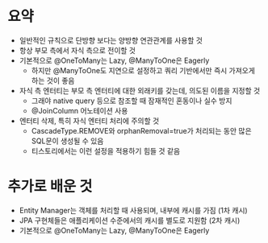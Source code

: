 # 요약
- 일반적인 규칙으로 단방향 보다는 양방향 연관관계를 사용할 것
- 항상 부모 측에서 자식 측으로 전이할 것
-  기본적으로 @OneToMany는 Lazy, @ManyToOne은 Eagerly
    - 하지만 @ManyToOne도 지연으로 설정하고 쿼리 기반에서만 즉시 가져오게 하는 것이 좋음
- 자식 측 엔터티는 부모 측 엔터티에 대한 외래키를 갖는데, 의도된 이름을 지정할 것
    - 그래야 native query 등으로 참조할 때 잠재적인 혼동이나 실수 방지
    - @JoinColumn 어노테이션 사용
- 엔터티 삭제, 특히 자식 엔터티 처리에 주의할 것
    - CascadeType.REMOVE와 orphanRemoval=true가 처리되는 동안 많은 SQL문이 생성될 수 있음
    - 티스토리에서는 이런 설정을 적용하기 힘들 것 같음

# 추가로 배운 것
- Entity Manager는 객체를 처리할 때 사용되며, 내부에 캐시를 가짐 (1차 캐시)
- JPA 구현체들은 애플리케이션 수준에서의 캐시를 별도로 지원함 (2차 캐시)
- 기본적으로 @OneToMany는 Lazy, @ManyToOne은 Eagerly
